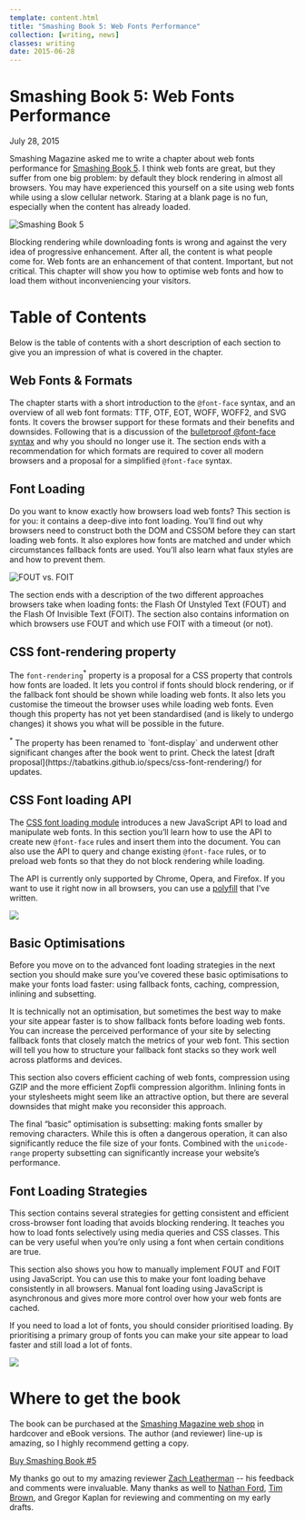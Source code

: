 ```yaml
---
template: content.html
title: "Smashing Book 5: Web Fonts Performance"
collection: [writing, news]
classes: writing
date: 2015-06-28
---
```


# Smashing Book 5: Web Fonts Performance
<p class="subtitle">July 28, 2015</p>

Smashing Magazine asked me to write a chapter about web fonts performance for [Smashing Book 5](http://www.smashingmagazine.com/2015/03/real-life-responsive-web-design-smashing-book-5/). I think web fonts are great, but they suffer from one big problem: by default they block rendering in almost all browsers. You may have experienced this yourself on a site using web fonts while using a slow cellular network. Staring at a blank page is no fun, especially when the content has already loaded.

![Smashing Book 5](/assets/images/smashing-book-5-pages.png)

Blocking rendering while downloading fonts is wrong and against the very idea of progressive enhancement. After all, the content is what people come for. Web fonts are an enhancement of that content. Important, but not critical. This chapter will show you how to optimise web fonts and how to load them without inconveniencing your visitors.

# Table of Contents

Below is the table of contents with a short description of each section to give you an impression of what is covered in the chapter.

## Web Fonts & Formats 

The chapter starts with a short introduction to the `@font-face` syntax, and an overview of all web font formats: <abbr>TTF</abbr>, <abbr>OTF</abbr>, <abbr>EOT</abbr>, <abbr>WOFF</abbr>, <abbr>WOFF2</abbr>, and <abbr>SVG</abbr> fonts. It covers the browser support for these formats and their benefits and downsides. Following that is a discussion of the [bulletproof @font-face syntax](http://www.paulirish.com/2009/bulletproof-font-face-implementation-syntax/) and why you should no longer use it. The section ends with a recommendation for which formats are required to cover all modern browsers and a proposal for a  simplified `@font-face` syntax.

## Font Loading

Do you want to know exactly how browsers load web fonts? This section is for you: it contains a deep-dive into font loading. You’ll find out why browsers need to construct both the DOM and CSSOM before they can start loading web fonts. It also explores how fonts are matched and under which circumstances fallback fonts are used. You’ll also learn what faux styles are and how to prevent them.

![FOUT vs. FOIT](/assets/images/smashing-book-5-fout-foit.png)

The section ends with a description of the two different approaches browsers take when loading fonts: the Flash Of Unstyled Text (<abbr>FOUT</abbr>) and the Flash Of Invisible Text (<abbr>FOIT</abbr>). The section also contains information on which browsers use <abbr>FOUT</abbr> and which use <abbr>FOIT</abbr> with a timeout (or not).

## CSS font-rendering property

The `font-rendering`<sup>*</sup> property is a proposal for a CSS property that controls how fonts are loaded. It lets you control if fonts should block rendering, or if the fallback font should be shown while loading web fonts. It also lets you customise the timeout the browser uses while loading web fonts. Even though this property has not yet been standardised (and is likely to undergo changes) it shows you what will be possible in the future.

<p class="fineprint"><sup>*</sup> The property has been renamed to `font-display` and underwent other significant changes after the book went to print. Check the latest [draft proposal](https://tabatkins.github.io/specs/css-font-rendering/) for updates.</p>

## CSS Font loading API

The [<abbr>CSS</abbr> font loading module](http://www.w3.org/TR/css-font-loading/) introduces a new JavaScript <abbr>API</abbr> to load and manipulate web fonts. In this section you’ll learn how to use the <abbr>API</abbr> to create new `@font-face` rules and insert them into the document. You can also use the <abbr>API</abbr> to query and change existing `@font-face` rules, or to preload web fonts so that they do not block rendering while loading.

The <abbr>API</abbr> is currently only supported by Chrome, Opera, and Firefox. If you want to use it right now in all browsers, you can use a [polyfill](https://github.com/bramstein/fontloader) that I’ve written.

![](/assets/images/smashing-book-5-photo.jpg)

## Basic Optimisations

Before you move on to the advanced font loading strategies in the next section you should make sure you’ve covered these basic optimisations to make your fonts load faster: using fallback fonts, caching, compression, inlining and subsetting.

It is technically not an optimisation, but sometimes the best way to make your site appear faster is to show fallback fonts before loading web fonts. You can increase the perceived performance of your site by selecting fallback fonts that closely match the metrics of your web font. This section will tell you how to structure your fallback font stacks so they work well across platforms and devices.

This section also covers efficient caching of web fonts, compression using <abbr>GZIP</abbr> and the more efficient Zopfli compression algorithm. Inlining fonts in your stylesheets might seem like an attractive option, but there are several downsides that might make you reconsider this approach.

The final “basic” optimisation is subsetting: making fonts smaller by removing characters. While this is often a dangerous operation, it can also significantly reduce the file size of your fonts. Combined with the `unicode-range` property subsetting can significantly increase your website’s performance.

## Font Loading Strategies

This section contains several strategies for getting consistent and efficient cross-browser font loading that avoids blocking rendering. It teaches you how to load fonts selectively using media queries and <abbr>CSS</abbr> classes. This can be very useful when you’re only using a font when certain conditions are true.

This section also shows you how to manually implement <abbr>FOUT</abbr> and <abbr>FOIT</abbr> using JavaScript. You can use this to make your font loading behave consistently in all browsers. Manual font loading using JavaScript is asynchronous and gives more more control over how your web fonts are cached.

If you need to load a lot of fonts, you should consider prioritised loading. By prioritising a primary group of fonts you can make your site appear to load faster and still load a lot of fonts.

![](/assets/images/smashing-book-5-photo-stack.jpg)

# Where to get the book

The book can be purchased at the [Smashing Magazine web shop](http://www.smashingmagazine.com/books/) in hardcover and eBook versions. The author (and reviewer) line-up is amazing, so I highly recommend getting a copy.

<a class="button" href="http://www.smashingmagazine.com/books/">Buy Smashing Book #5</a>

My thanks go out to my amazing reviewer [Zach Leatherman](http://www.zachleat.com/web/) -- his feedback and comments were invaluable. Many thanks as well to [Nathan Ford](http://artequalswork.com/), [Tim Brown](http://nicewebtype.com/), and Gregor Kaplan for reviewing and commenting on my early drafts.
